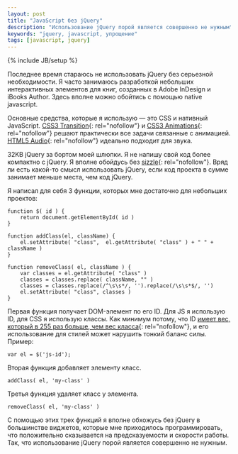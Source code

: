```yaml
---
layout: post
title: "JavaScript без jQuery"
description: "Использование jQuery порой является совершенно не нужным"
keywords: "jquery, javascript, упрощение"
tags: [javascript, jquery]
---
```

{% include JB/setup %}


Последнее время стараюсь не использовать jQuery без серьезной необходимости. Я часто занимаюсь разработкой небольших интерактивных элементов для книг, созданных в Adobe InDesign и iBooks Author.  Здесь вполне можно обойтись с помощью native javascript. 

Основные средства, которые я использую — это CSS и нативный JavaScript. [CSS3 Transition][]{: rel="nofollow"} и [CSS3 Animations][]{: rel="nofollow"} решают практически все задачи связанные с анимацией. [HTML5 Audio][]{: rel="nofollow"} идеально подходит для звука.

32KB jQuery за бортом моей шлюпки. Я не напишу свой код более компактно с jQuery. Я вполне обойдусь без [sizzle][]{: rel="nofollow"}. Вряд ли есть какой-то смысл использовать jQuery, если код проекта в сумме занимает меньше места, чем код jQuery. 

Я написал для себя 3 функции, которых мне достаточно для небольших проектов:
<pre><code class="javascript">function $( id ) {
	return document.getElementById( id )
}</code></pre>

<pre><code class="javascript">function addClass(el, className) {
	el.setAttribute( "class",  el.getAttribute( "class" ) + " " + className )
}</code></pre>

<pre><code class="javascript">function removeClass( el, className ) {
	var classes = el.getAttribute( "class" )
	classes = classes.replace( className, "" )
	classes = classes.replace(/^\s\s*/, '').replace(/\s\s*$/, '')
	el.setAttribute( "class", classes )
}</code></pre>
 
Первая функция получает DOM-элемент по его ID. Для JS я использую ID, для CSS я использую классы. Как минимум потому, что ID [имеет вес, который в 255 раз больше, чем вес класса][id and classes]{: rel="nofollow"}, и его использование для стилей может нарушить тонкий баланс силы. Пример:
<pre><code class="javascript">var el = $('js-id');</code></pre>


Вторая функция добавляет элементу класс. 
<pre><code class="javascript">addClass( el, 'my-class' )</code></pre>

Третья функция удаляет класс у элемента. 
<pre><code class="javascript">removeClass( el, 'my-class' )</code></pre>

С помощью этих трех функций я вполне обхожусь без jQuery в большинстве виджетов, которые мне приходилось программировать, что положительно сказывается на предсказуемости и скорости работы. Так, что использование jQuery порой является совершенно не нужным. 


[CSS3 Transition]: http://www.w3.org/TR/css3-transitions/
[CSS3 Animations]: http://www.w3.org/TR/css3-animations/
[HTML5 Audio]: http://www.w3.org/TR/html-markup/audio.html
[sizzle]: http://sizzlejs.com/
[id and classes]: http://codepen.io/chriscoyier/pen/lzjqh